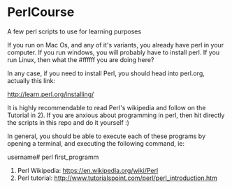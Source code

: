 # PerlCourse

A few perl scripts to use for learning purposes

If you run on Mac Os, and any of it's variants, you already have perl in your computer. If you run windows, you will probably have to install perl. If you run Linux, then what the #ffffff you are doing here?

In any case, if you need to install Perl, you should head into perl.org, actually this link:

http://learn.perl.org/installing/

It is highly recommendable to read Perl's wikipedia and follow on the Tutorial in 2). If you are anxious about programming in perl, then hit directly the scripts in this repo and do it yourself :)

In general, you should be able to execute each of these programs by opening a terminal, and executing the following command, ie:

username# perl first_programm

1. Perl Wikipedia: https://en.wikipedia.org/wiki/Perl
2. Perl tutorial: http://www.tutorialspoint.com/perl/perl_introduction.htm
